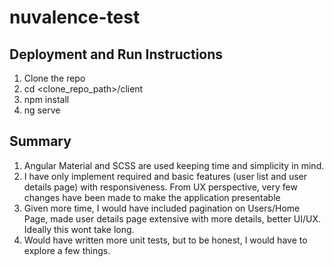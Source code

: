 # nuvalence-test

## Deployment and Run Instructions
1. Clone the repo
2. cd <clone_repo_path>/client
3. npm install
4. ng serve

## Summary
1. Angular Material and SCSS are used keeping time and simplicity in mind. 
2. I have only implement required and basic features (user list and user details page) with responsiveness. From UX perspective, very few changes have been made to make the application presentable
3. Given more time, I would have included pagination on Users/Home Page, made user details page extensive with more details, better UI/UX. Ideally this wont take long. 
4. Would have written more unit tests, but to be honest, I would have to explore a few things. 
